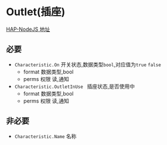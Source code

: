 # Outlet(插座)

[HAP-NodeJS 地址](https://github.com/KhaosT/HAP-NodeJS/blob/master/lib/gen/HomeKitTypes.js#L3262)

必要
---
* `Characteristic.On` 开关状态,数据类型`bool`,对应值为`true` `false`
    * format 数据类型,bool
    * perms 权限 读,通知
* `Characteristic.OutletInUse ` 插座状态,是否使用中
    * format 数据类型,bool
    * perms 权限 读,通知


非必要 
---

* `Characteristic.Name` 名称